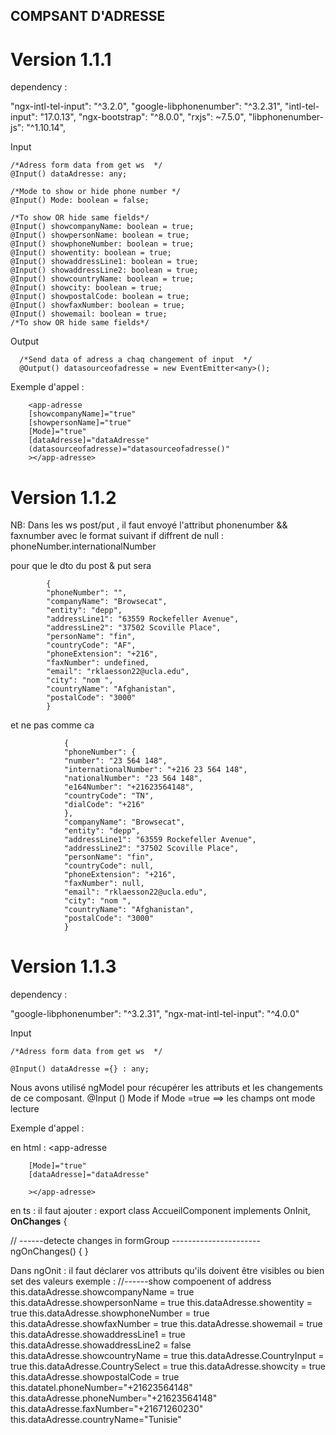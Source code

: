 ## COMPSANT D'ADRESSE


# Version 1.1.1

dependency :


"ngx-intl-tel-input": "^3.2.0",
"google-libphonenumber": "^3.2.31",
"intl-tel-input": "17.0.13",
"ngx-bootstrap": "^8.0.0",
"rxjs": ~7.5.0", 
"libphonenumber-js": "^1.10.14",




Input
     
    /*Adress form data from get ws  */
    @Input() dataAdresse: any;

    /*Mode to show or hide phone number */
    @Input() Mode: boolean = false; 

    /*To show OR hide same fields*/
    @Input() showcompanyName: boolean = true;  
    @Input() showpersonName: boolean = true;
    @Input() showphoneNumber: boolean = true;
    @Input() showentity: boolean = true;
    @Input() showaddressLine1: boolean = true;
    @Input() showaddressLine2: boolean = true;
    @Input() showcountryName: boolean = true;
    @Input() showcity: boolean = true;
    @Input() showpostalCode: boolean = true;
    @Input() showfaxNumber: boolean = true;
    @Input() showemail: boolean = true;
    /*To show OR hide same fields*/

Output

      /*Send data of adress a chaq changement of input  */
      @Output() datasourceofadresse = new EventEmitter<any>();


Exemple d'appel :  


        <app-adresse
        [showcompanyName]="true"
        [showpersonName]="true"
        [Mode]="true"
        [dataAdresse]="dataAdresse"
        (datasourceofadresse)="datasourceofadresse()"
        ></app-adresse>

# Version 1.1.2

NB: Dans les ws post/put ,  il faut envoyé l'attribut phonenumber && faxnumber avec le format suivant if diffrent de null :  phoneNumber.internationalNumber

pour que le dto du post & put sera

            {
            "phoneNumber": "",
            "companyName": "Browsecat",
            "entity": "depp",
            "addressLine1": "63559 Rockefeller Avenue",
            "addressLine2": "37502 Scoville Place",
            "personName": "fin",
            "countryCode": "AF",
            "phoneExtension": "+216",
            "faxNumber": undefined,
            "email": "rklaesson22@ucla.edu",
            "city": "nom ",
            "countryName": "Afghanistan",
            "postalCode": "3000"
            }
et ne pas comme ca 

                {
                "phoneNumber": {
                "number": "23 564 148",
                "internationalNumber": "+216 23 564 148",
                "nationalNumber": "23 564 148",
                "e164Number": "+21623564148",
                "countryCode": "TN",
                "dialCode": "+216"
                },
                "companyName": "Browsecat",
                "entity": "depp",
                "addressLine1": "63559 Rockefeller Avenue",
                "addressLine2": "37502 Scoville Place",
                "personName": "fin",
                "countryCode": null,
                "phoneExtension": "+216",
                "faxNumber": null,
                "email": "rklaesson22@ucla.edu",
                "city": "nom ",
                "countryName": "Afghanistan",
                "postalCode": "3000"
                }


# Version 1.1.3




dependency :


"google-libphonenumber": "^3.2.31",
"ngx-mat-intl-tel-input": "^4.0.0"




Input

    /*Adress form data from get ws  */

    @Input() dataAdresse ={} : any;
Nous avons utilisé ngModel pour récupérer les attributs et les changements de ce composant.
@Input () Mode
if Mode =true ==> les champs ont mode lecture





Exemple d'appel :

en html :
<app-adresse

        [Mode]="true"
        [dataAdresse]="dataAdresse"

        ></app-adresse>

en ts :
il faut ajouter  :
export class AccueilComponent implements OnInit, **OnChanges** {

// ------detecte changes in formGroup ----------------------
ngOnChanges() {
}

Dans ngOnit : il faut déclarer vos attributs qu'ils doivent  être visibles ou bien set des valeurs
exemple :
//------show compoenent of address
this.dataAdresse.showcompanyName = true
this.dataAdresse.showpersonName = true
this.dataAdresse.showentity = true
this.dataAdresse.showphoneNumber = true
this.dataAdresse.showfaxNumber = true
this.dataAdresse.showemail = true
this.dataAdresse.showaddressLine1 = true
this.dataAdresse.showaddressLine2 = false
this.dataAdresse.showcountryName = true
this.dataAdresse.CountryInput = true
this.dataAdresse.CountrySelect = true
this.dataAdresse.showcity = true
this.dataAdresse.showpostalCode = true
this.datatel.phoneNumber="+21623564148"
this.dataAdresse.phoneNumber="+21623564148"
this.dataAdresse.faxNumber="+21671260230"
this.dataAdresse.countryName="Tunisie"



